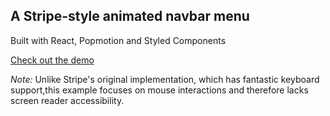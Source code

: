 ## A Stripe-style animated navbar menu

Built with React, Popmotion and Styled Components

[Check out the demo](http://aholachek.github.io/react-stripe-menu)



*Note:* Unlike Stripe's original implementation, which has fantastic keyboard support,this example focuses on mouse interactions and therefore lacks screen reader accessibility.
